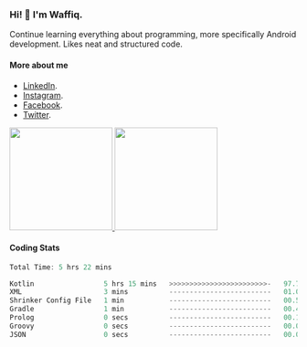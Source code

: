 ### Hi! 👋 I'm Waffiq.

Continue learning everything about programming, more specifically Android development. Likes neat and structured code.

#### More about me 
- [LinkedIn](https://www.linkedin.com/in/waffiqaziz/).
- [Instagram](https://www.instagram.com/waffiqaziz/).
- [Facebook](https://web.facebook.com/WaffiqAziz/).
- [Twitter](https://twitter.com/AzizWaffiq).

<p align="left">
<a href="https://github.com/waffiqaziz">
  <img height="180em" src="https://github-readme-stats-eight-theta.vercel.app/api?username=waffiqaziz&show_icons=true&theme=algolia&include_all_commits=true&count_private=true"/>
  <img height="180em" src="https://github-readme-stats-eight-theta.vercel.app/api/top-langs/?username=waffiqaziz&layout=compact&langs_count=8&theme=algolia"/>
</a>
</p>

#### Coding Stats
<!--START_SECTION:waka-->

```rust
Total Time: 5 hrs 22 mins

Kotlin                 5 hrs 15 mins   >>>>>>>>>>>>>>>>>>>>>>>>-   97.78 %
XML                    3 mins          -------------------------   01.07 %
Shrinker Config File   1 min           -------------------------   00.54 %
Gradle                 1 min           -------------------------   00.47 %
Prolog                 0 secs          -------------------------   00.11 %
Groovy                 0 secs          -------------------------   00.02 %
JSON                   0 secs          -------------------------   00.00 %
```

<!--END_SECTION:waka-->
